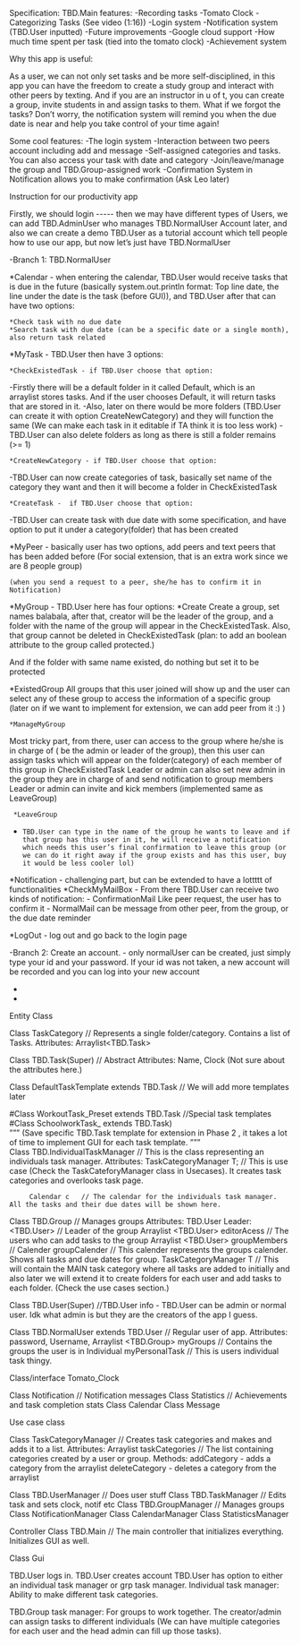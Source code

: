 Specification:
    TBD.Main features:
      -Recording tasks 
      -Tomato Clock
      -Categorizing Tasks (See video (1:16)) 
      -Login system
      -Notification system (TBD.User inputted)
      -Future improvements
      -Google cloud support 
      -How much time spent per task (tied into the tomato clock)
      -Achievement system


Why this app is useful:

As a user, we can not only set tasks and be more self-disciplined, in this app you can have the freedom to create a study group and interact with other peers by texting. And if you are an instructor in u of t, you can create a group, invite students in and assign tasks to them. What if we forgot the tasks? Don’t worry, the notification system will remind you when the due date is near and help you take control of your time again!

Some cool features:
      -The login system
      -Interaction between two peers account including add and message
      -Self-assigned categories and tasks. You can also access your task with date and category
      -Join/leave/manage the group and TBD.Group-assigned work 
      -Confirmation System in Notification allows you to make confirmation (Ask Leo later)



Instruction for our productivity app

Firstly, we should login ----- then we may have different types of Users, we can add TBD.AdminUser who manages TBD.NormalUser Account later, and also we can create a demo TBD.User as a tutorial account which tell people how to use our app, but now let’s just have TBD.NormalUser


-Branch 1: TBD.NormalUser 

*Calendar - when entering the calendar, TBD.User would receive tasks that is due in the future (basically system.out.println format: Top line date, the line under the date is the task (before GUI)), and TBD.User after that can have two options:

	*Check task with no due date
	*Search task with due date (can be a specific date or a single month), also return task related

*MyTask - TBD.User then have 3 options:

	*CheckExistedTask - if TBD.User choose that option:
-Firstly there will be a default folder in it called Default, which is an  
 arraylist stores tasks. And if the user chooses Default, it will return tasks that are stored in it.
-Also, later on there would be more folders (TBD.User can create it with option CreateNewCategory) and they will function the same
(We can make each task in it editable if TA think it is too less work)
-TBD.User can also delete folders as long as there is still a folder remains (>= 1)

	*CreateNewCategory - if TBD.User choose that option:
-TBD.User can now create categories of task, basically set name of the category they want and then it will become a folder in CheckExistedTask

	*CreateTask -  if TBD.User choose that option:
-TBD.User can create task with due date with some specification, and have option to put it under a category(folder) that has been created

*MyPeer - basically user has two options, add peers and text peers that has been added before (For social extension, that is an extra work since we are 8 people group)

	(when you send a request to a peer, she/he has to confirm it in Notification)


*MyGroup - TBD.User here has four options:
*Create 
Create a group, set names balabala, after that, creator will be the leader of the group, and a folder with the name of the group will appear in the CheckExistedTask.
 Also, that group cannot be deleted in CheckExistedTask (plan: to add an boolean attribute to the group called protected.)

And if the folder with same name existed, do nothing but set it to be protected
 
*ExistedGroup 
All groups that this user joined will show up and the user can select any of these group to access the information of a specific group (later on if we want to implement for extension, we can add peer from it :) )

	*ManageMyGroup
Most tricky part, from there, user can access to the group where he/she is  in charge of  ( be the admin or leader of the group), then this user can assign tasks which will appear on the folder(category) of each member of this group in CheckExistedTask
Leader or admin can also set new admin in the group they are in charge of and send notification to group members 
Leader or admin can invite and kick members (implemented same as LeaveGroup)

	 *LeaveGroup
 -     TBD.User can type in the name of the group he wants to leave and if that group has this user in it, he will receive a notification which needs this user’s final confirmation to leave this group (or we can do it right away if the group exists and has this user, buy it would be less cooler lol)


*Notification - challenging part, but can be extended to have a lottttt of functionalities
	*CheckMyMailBox
 		 -     From there TBD.User can receive two kinds of notification:
			- ConfirmationMail      Like peer request, the user has to confirm it
			- NormalMail          can be message from other peer, from the group, 					        or the due date reminder
		
*LogOut - log out and go back to the login page


-Branch 2: Create an account.
	- only normalUser can be created, just simply type your id and your password. If your id was not taken, a new account will be recorded and you can log into your new account






*
*






Entity Class

Class TaskCategory       // Represents a single folder/category. Contains a list of Tasks. 
Attributes: Arraylist<TBD.Task>

Class TBD.Task(Super)					// Abstract
Attributes: Name, Clock (Not sure about the attributes here.)


Class DefaultTaskTemplate extends TBD.Task  // We will  add more templates later

 
#Class WorkoutTask_Preset extends TBD.Task   		//Special task templates	
#Class SchoolworkTask_ extends TBD.Task)             
”””
(Save specific TBD.Task template for extension in Phase 2  , it takes a lot of time to implement GUI for each task template.
”””     	
Class TBD.IndividualTaskManager 	 // This is the class representing an individuals task manager. 
Attributes:  TaskCategoryManager T;  // This is use case (Check the TaskCateforyManager class in Usecases). It creates task categories and overlooks task page.
	     
	     Calendar c   // The calendar for the individuals task manager. All the tasks and their due dates will be shown here.
	      


Class TBD.Group				// Manages groups
Attributes: TBD.User Leader: <TBD.User> // Leader of the group
	     Arraylist <TBD.User> editorAcess // The users who can add tasks to the group
	     Arraylist <TBD.User> groupMembers // 
	     Calender groupCalender // This calender represents the groups calender. Shows all tasks and due dates for group.
	     TaskCategoryManager T // This will contain the MAIN task category where all tasks are added to initially and also later we will extend it to create folders for each user and add tasks to each folder. (Check the use cases section.)
	     

Class TBD.User(Super)				//TBD.User info - TBD.User can be admin or normal user. Idk what admin is but they are the creators of the app I guess.

Class TBD.NormalUser extends TBD.User    	// Regular user of app.
Attributes: password, 
     Username,
     Arraylist <TBD.Group> myGroups // Contains the groups the user is in
     Individual myPersonalTask  // This is users individual task thingy. 



Class/interface Tomato_Clock


Class Notification					// Notification messages
Class Statistics 				// Achievements and task completion stats
Class Calendar
Class Message

Use case class
			
Class TaskCategoryManager  // Creates task categories and makes and adds it to a list.
Attributes: Arraylist <TaskCategory> taskCategories // The list containing categories created by a user or group. 
Methods: addCategory - adds a category from the arraylist
	    deleteCategory - deletes a category from the arraylist
	    

Class TBD.UserManager		// Does user stuff
Class TBD.TaskManager		// Edits task and sets clock, notif etc
Class TBD.GroupManager  // Manages groups
Class NotificationManager
Class CalendarManager
Class StatisticsManager

Controller
Class TBD.Main  // The main controller that initializes everything. Initializes GUI as well.


Class Gui

TBD.User logs in.
TBD.User creates account
TBD.User has option to either an individual task manager or grp task manager.
Individual task manager:
	Ability to make different task categories. 
	
TBD.Group task manager:
	For groups to work together. The creator/admin can assign tasks to different individuals (We can have multiple categories for each user and the head admin can fill up those tasks). 
